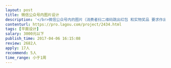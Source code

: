```yaml
---                
layout: post       
title: 微信公众号内图片设计           
description: '</br>微信公众号内的图片（消费者扫二维码跳出红包 和实物奖品 要求作出这些红包图、点击领奖图、实物图片） 时间比较紧周六要交工</br>'     
contenturl: https://pro.lagou.com/project/2434.html      
tags: [平面设计]            
salary: 3000元以下          
publish_time: 2017-04-06 16:15:08         
review: 2682人                   
apply: 17人                   
recommend: 5人                   
time_range: 小于1周              
---                 
```

